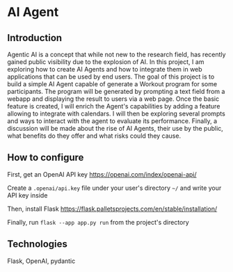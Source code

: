 # AI Agent
## Introduction
Agentic AI is a concept that while not new to the research field, has recently gained public visibility due to the explosion of AI.
In this project, I am exploring how to create AI Agents and how to integrate them in web applications that can be used by end users.
The goal of this project is to build a simple AI Agent capable of generate a Workout program for some participants. The program will
be generated by prompting a text field from a webapp and displaying the result to users via a web page. Once the basic feature is created,
I will enrich the Agent's capabilities by adding a feature allowing to integrate with calendars. I will then be exploring several prompts
and ways to interact with the agent to evaluate its performance. Finally, a discussion will be made about the rise of AI Agents, their
use by the public, what benefits do they offer and what risks could they cause.

## How to configure
First, get an OpenAI API key https://openai.com/index/openai-api/

Create a `.openai/api.key` file under your user's directory `~/` and write your API key inside

Then, install Flask https://flask.palletsprojects.com/en/stable/installation/

Finally, run `flask --app app.py run` from the project's directory

## Technologies
Flask, OpenAI, pydantic